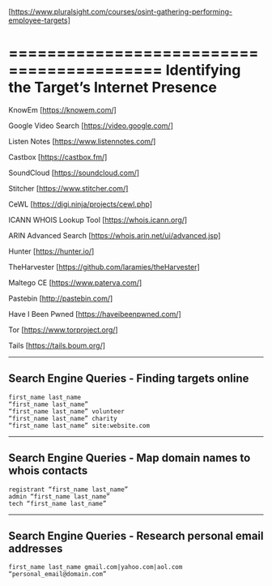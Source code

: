 [https://www.pluralsight.com/courses/osint-gathering-performing-employee-targets]

==========================================
Identifying the Target’s Internet Presence
==========================================

KnowEm [https://knowem.com/]

Google Video Search [https://video.google.com/]

Listen Notes [https://www.listennotes.com/]

Castbox [https://castbox.fm/]

SoundCloud [https://soundcloud.com/]

Stitcher [https://www.stitcher.com/]

CeWL [https://digi.ninja/projects/cewl.php]

ICANN WHOIS Lookup Tool [https://whois.icann.org/]

ARIN Advanced Search [https://whois.arin.net/ui/advanced.jsp]

Hunter [https://hunter.io/]

TheHarvester [https://github.com/laramies/theHarvester]

Maltego CE [https://www.paterva.com/]

Pastebin [http://pastebin.com/]

Have I Been Pwned [https://haveibeenpwned.com/]

Tor [https://www.torproject.org/]

Tails [https://tails.boum.org/]


----------------------------------------------
Search Engine Queries - Finding targets online
----------------------------------------------
	first_name last_name
	“first_name last_name”
	“first_name last_name” volunteer
	“first_name last_name” charity
	“first_name last_name” site:website.com

----------------------------------------------------------
Search Engine Queries - Map domain names to whois contacts
----------------------------------------------------------
	registrant “first_name last_name”
	admin “first_name last_name”
	tech “first_name last_name”

---------------------------------------------------------
Search Engine Queries - Research personal email addresses
---------------------------------------------------------
	first_name last_name gmail.com|yahoo.com|aol.com
	“personal_email@domain.com”

